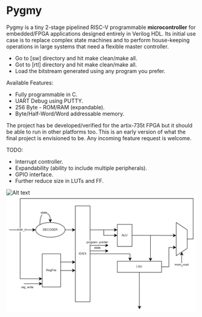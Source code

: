 # Pygmy

Pygmy is a tiny 2-stage pipelined RISC-V programmable **microcontroller** for embedded/FPGA applications designed entirely in Verilog HDL. Its initial use case is to replace complex state machines and to perform house-keeping operations in large systems that need a flexible master controller.

* Go to [sw] directory and hit make clean/make all.
* Got to [rtl] directory and hit make clean/make all.
* Load the bitstream generated using any program you prefer.

Available Features:
* Fully programmable in C.
* UART Debug using PUTTY.
* 256 Byte - ROM/RAM (expandable).
* Byte/Half-Word/Word addressable memory.

The project has be developed/verified for the artix-735t FPGA but it should be able to run in other platforms too.
This is an early version of what the final project is envisioned to be. Any incoming feature request is welcome.

TODO:
* Interrupt controller.
* Expandability (ability to include multiple peripherals).
* GPIO interface.
* Further reduce size in LUTs and FF.

![Alt text](top.svg)
<img src="./PYGMY.svg">
